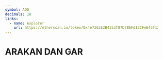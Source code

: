 ```yaml
---
symbol: ADG
decimals: 18
links:
  - name: explorer
    url: https://etherscan.io/token/0x4e7363E2B4253f07D786Fd12CFeE45f121DdaE98
---
```


# ARAKAN DAN GAR
